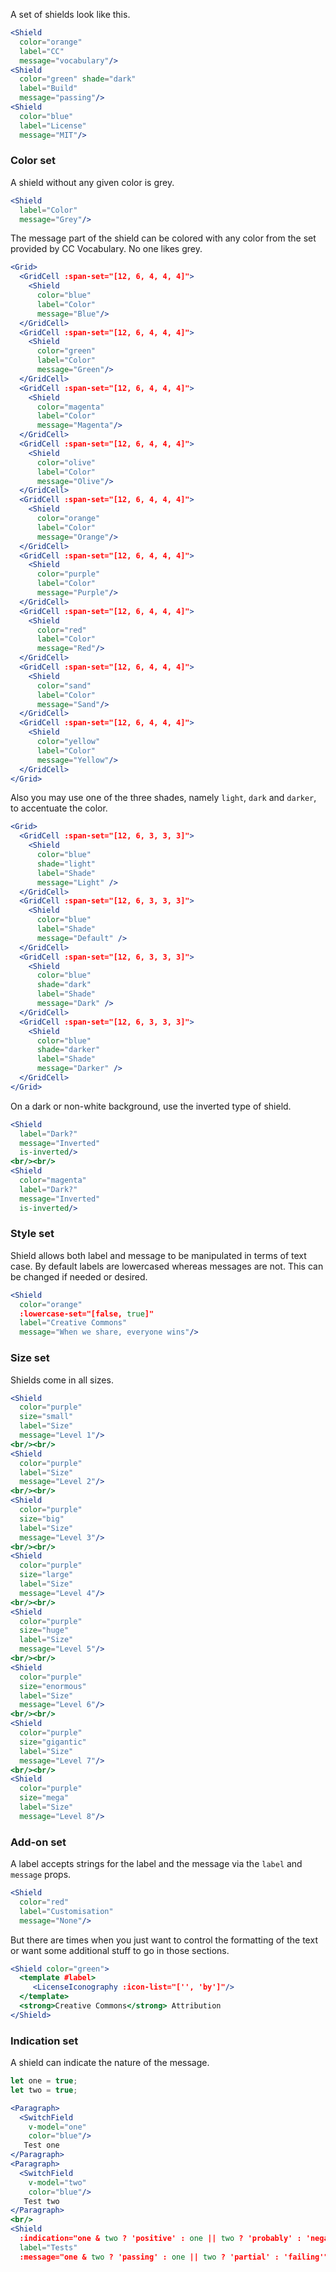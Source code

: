A set of shields look like this.

```jsx
<Shield
  color="orange"
  label="CC"
  message="vocabulary"/>
<Shield
  color="green" shade="dark"
  label="Build"
  message="passing"/>
<Shield
  color="blue"
  label="License"
  message="MIT"/>
```

### Color set

A shield without any given color is grey.

```jsx
<Shield
  label="Color"
  message="Grey"/> 
```

The message part of the shield can be colored with any color from the set
provided by CC Vocabulary. No one likes grey.

```jsx
<Grid>
  <GridCell :span-set="[12, 6, 4, 4, 4]">
    <Shield
      color="blue"
      label="Color"
      message="Blue"/>
  </GridCell>
  <GridCell :span-set="[12, 6, 4, 4, 4]">
    <Shield
      color="green"
      label="Color"
      message="Green"/>
  </GridCell>
  <GridCell :span-set="[12, 6, 4, 4, 4]">
    <Shield
      color="magenta"
      label="Color"
      message="Magenta"/>
  </GridCell>
  <GridCell :span-set="[12, 6, 4, 4, 4]">
    <Shield
      color="olive"
      label="Color"
      message="Olive"/>
  </GridCell>
  <GridCell :span-set="[12, 6, 4, 4, 4]">
    <Shield
      color="orange"
      label="Color"
      message="Orange"/>
  </GridCell>
  <GridCell :span-set="[12, 6, 4, 4, 4]">
    <Shield
      color="purple"
      label="Color"
      message="Purple"/>
  </GridCell>
  <GridCell :span-set="[12, 6, 4, 4, 4]">
    <Shield
      color="red"
      label="Color"
      message="Red"/>
  </GridCell>
  <GridCell :span-set="[12, 6, 4, 4, 4]">
    <Shield
      color="sand"
      label="Color"
      message="Sand"/>
  </GridCell>
  <GridCell :span-set="[12, 6, 4, 4, 4]">
    <Shield
      color="yellow"
      label="Color"
      message="Yellow"/>
  </GridCell>
</Grid>
```

Also you may use one of the three shades, namely `light`, `dark` and `darker`, 
to accentuate the color.

```jsx
<Grid>
  <GridCell :span-set="[12, 6, 3, 3, 3]">
    <Shield
      color="blue"
      shade="light"
      label="Shade"
      message="Light" />
  </GridCell>
  <GridCell :span-set="[12, 6, 3, 3, 3]">
    <Shield
      color="blue"
      label="Shade"
      message="Default" />
  </GridCell>
  <GridCell :span-set="[12, 6, 3, 3, 3]">
    <Shield
      color="blue"
      shade="dark"
      label="Shade"
      message="Dark" />
  </GridCell>
  <GridCell :span-set="[12, 6, 3, 3, 3]">
    <Shield
      color="blue"
      shade="darker"
      label="Shade"
      message="Darker" />
  </GridCell>
</Grid>
```

On a dark or non-white background, use the inverted type of shield.

```jsx { "props": { "className": "dark-background" } }
<Shield
  label="Dark?"
  message="Inverted"
  is-inverted/>
<br/><br/>
<Shield
  color="magenta"
  label="Dark?"
  message="Inverted"
  is-inverted/>
```

### Style set

Shield allows both label and message to be manipulated in terms of text case. By
default labels are lowercased whereas messages are not. This can be changed if
needed or desired.

```jsx
<Shield
  color="orange"
  :lowercase-set="[false, true]"
  label="Creative Commons"
  message="When we share, everyone wins"/>
```

### Size set

Shields come in all sizes.

```jsx { "props": { "className": "contain-content" } }
<Shield
  color="purple"
  size="small"
  label="Size"
  message="Level 1"/>
<br/><br/>
<Shield
  color="purple"
  label="Size"
  message="Level 2"/>
<br/><br/>
<Shield
  color="purple"
  size="big"
  label="Size"
  message="Level 3"/>
<br/><br/>
<Shield
  color="purple"
  size="large"
  label="Size"
  message="Level 4"/>
<br/><br/>
<Shield
  color="purple"
  size="huge"
  label="Size"
  message="Level 5"/>
<br/><br/>
<Shield
  color="purple"
  size="enormous"
  label="Size"
  message="Level 6"/>
<br/><br/>
<Shield
  color="purple"
  size="gigantic"
  label="Size"
  message="Level 7"/>
<br/><br/>
<Shield
  color="purple"
  size="mega"
  label="Size"
  message="Level 8"/>
```

### Add-on set

A label accepts strings for the label and the message via the `label` and 
`message` props.

```jsx
<Shield
  color="red"
  label="Customisation"
  message="None"/>
``` 

But there are times when you just want to control the formatting of the text or
want some additional stuff to go in those sections.

```jsx
<Shield color="green">
  <template #label>
     <LicenseIconography :icon-list="['', 'by']"/>
  </template>
  <strong>Creative Commons</strong> Attribution
</Shield>
```

### Indication set

A shield can indicate the nature of the message.

```jsx
let one = true;
let two = true;

<Paragraph>
  <SwitchField 
    v-model="one"
    color="blue"/>
   Test one
</Paragraph>
<Paragraph>
  <SwitchField 
    v-model="two"
    color="blue"/>
   Test two
</Paragraph>
<br/>
<Shield 
  :indication="one & two ? 'positive' : one || two ? 'probably' : 'negative'"
  label="Tests"
  :message="one & two ? 'passing' : one || two ? 'partial' : 'failing'"/>
```
